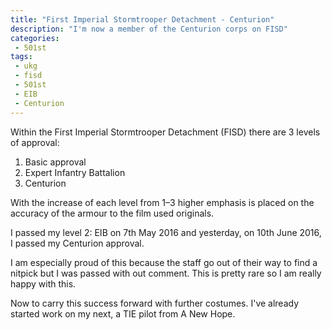 ```yaml
---
title: "First Imperial Stormtrooper Detachment - Centurion"
description: "I'm now a member of the Centurion corps on FISD"
categories:
 - 501st
tags:
 - ukg
 - fisd
 - 501st
 - EIB
 - Centurion
---
```

Within the First Imperial Stormtrooper Detachment (FISD) there are 3 levels of approval:

 1. Basic approval
 1. Expert Infantry Battalion
 1. Centurion

With the increase of each level from 1&ndash;3 higher emphasis is placed on the accuracy of the armour to the film used originals.

I passed my level 2: EIB on 7th May 2016 and yesterday, on 10th June 2016, I passed my Centurion approval.

I am especially proud of this because the staff go out of their way to find a nitpick but I was passed with out comment.  This is pretty rare so I am really happy with this.

Now to carry this success forward with further costumes. I've already started work on my next, a TIE pilot from A New Hope.
